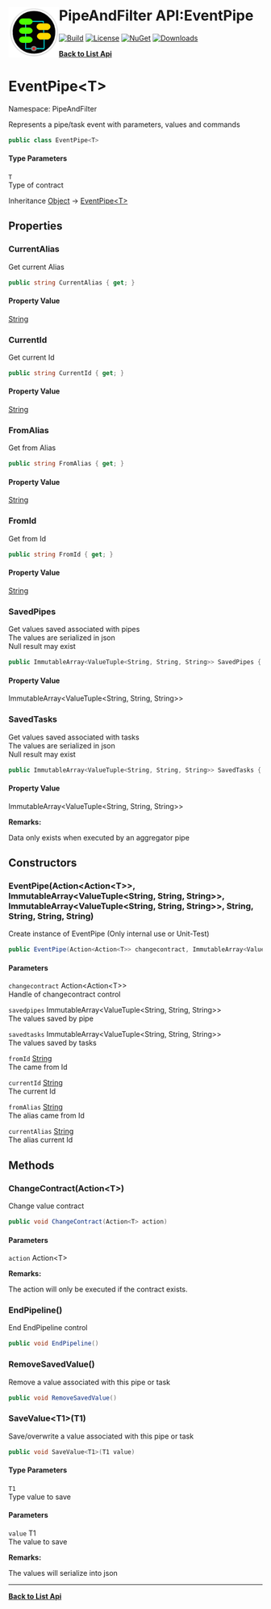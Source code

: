 # <img align="left" width="100" height="100" src="../images/icon.png">PipeAndFilter API:EventPipe<T> 

[![Build](https://github.com/FRACerqueira/PipeAndFilter/workflows/Build/badge.svg)](https://github.com/FRACerqueira/PipeAndFilter/actions/workflows/build.yml)
[![License](https://img.shields.io/badge/License-MIT-brightgreen.svg)](https://github.com/FRACerqueira/PipeAndFilter/blob/master/LICENSE)
[![NuGet](https://img.shields.io/nuget/v/PipeAndFilter)](https://www.nuget.org/packages/PipeAndFilter/)
[![Downloads](https://img.shields.io/nuget/dt/PipeAndFilter)](https://www.nuget.org/packages/PipeAndFilter/)

[**Back to List Api**](./apis.md)

# EventPipe&lt;T&gt;

Namespace: PipeAndFilter

Represents a pipe/task event with parameters, values ​​and commands

```csharp
public class EventPipe<T>
```

#### Type Parameters

`T`<br>
Type of contract

Inheritance [Object](https://docs.microsoft.com/en-us/dotnet/api/system.object) → [EventPipe&lt;T&gt;](./pipeandfilter.eventpipe-1.md)

## Properties

### <a id="properties-currentalias"/>**CurrentAlias**

Get current Alias

```csharp
public string CurrentAlias { get; }
```

#### Property Value

[String](https://docs.microsoft.com/en-us/dotnet/api/system.string)<br>

### <a id="properties-currentid"/>**CurrentId**

Get current Id

```csharp
public string CurrentId { get; }
```

#### Property Value

[String](https://docs.microsoft.com/en-us/dotnet/api/system.string)<br>

### <a id="properties-fromalias"/>**FromAlias**

Get from Alias

```csharp
public string FromAlias { get; }
```

#### Property Value

[String](https://docs.microsoft.com/en-us/dotnet/api/system.string)<br>

### <a id="properties-fromid"/>**FromId**

Get from Id

```csharp
public string FromId { get; }
```

#### Property Value

[String](https://docs.microsoft.com/en-us/dotnet/api/system.string)<br>

### <a id="properties-savedpipes"/>**SavedPipes**

Get values saved ​​associated with pipes
 <br>The values ​​are serialized in json<br>Null result may exist

```csharp
public ImmutableArray<ValueTuple<String, String, String>> SavedPipes { get; }
```

#### Property Value

ImmutableArray&lt;ValueTuple&lt;String, String, String&gt;&gt;<br>

### <a id="properties-savedtasks"/>**SavedTasks**

Get values saved ​​associated with tasks
 <br>The values ​​are serialized in json<br>Null result may exist

```csharp
public ImmutableArray<ValueTuple<String, String, String>> SavedTasks { get; }
```

#### Property Value

ImmutableArray&lt;ValueTuple&lt;String, String, String&gt;&gt;<br>

**Remarks:**

Data only exists when executed by an aggregator pipe

## Constructors

### <a id="constructors-.ctor"/>**EventPipe(Action&lt;Action&lt;T&gt;&gt;, ImmutableArray&lt;ValueTuple&lt;String, String, String&gt;&gt;, ImmutableArray&lt;ValueTuple&lt;String, String, String&gt;&gt;, String, String, String, String)**

Create instance of EventPipe (Only internal use or Unit-Test)

```csharp
public EventPipe(Action<Action<T>> changecontract, ImmutableArray<ValueTuple<String, String, String>> savedpipes, ImmutableArray<ValueTuple<String, String, String>> savedtasks, string fromId, string currentId, string fromAlias, string currentAlias)
```

#### Parameters

`changecontract` Action&lt;Action&lt;T&gt;&gt;<br>
Handle of changecontract control

`savedpipes` ImmutableArray&lt;ValueTuple&lt;String, String, String&gt;&gt;<br>
The values saved by pipe

`savedtasks` ImmutableArray&lt;ValueTuple&lt;String, String, String&gt;&gt;<br>
The values saved by tasks

`fromId` [String](https://docs.microsoft.com/en-us/dotnet/api/system.string)<br>
The came from Id

`currentId` [String](https://docs.microsoft.com/en-us/dotnet/api/system.string)<br>
The current Id

`fromAlias` [String](https://docs.microsoft.com/en-us/dotnet/api/system.string)<br>
The alias came from Id

`currentAlias` [String](https://docs.microsoft.com/en-us/dotnet/api/system.string)<br>
The alias current Id

## Methods

### <a id="methods-changecontract"/>**ChangeContract(Action&lt;T&gt;)**

Change value contract

```csharp
public void ChangeContract(Action<T> action)
```

#### Parameters

`action` Action&lt;T&gt;<br>

**Remarks:**

The action will only be executed if the contract exists.
 <br>

### <a id="methods-endpipeline"/>**EndPipeline()**

End EndPipeline control

```csharp
public void EndPipeline()
```

### <a id="methods-removesavedvalue"/>**RemoveSavedValue()**

Remove a value associated with this pipe or task

```csharp
public void RemoveSavedValue()
```

### <a id="methods-savevalue"/>**SaveValue&lt;T1&gt;(T1)**

Save/overwrite a value associated with this pipe or task

```csharp
public void SaveValue<T1>(T1 value)
```

#### Type Parameters

`T1`<br>
Type value to save

#### Parameters

`value` T1<br>
The value to save

**Remarks:**

The values ​​will serialize into json


- - -
[**Back to List Api**](./apis.md)
